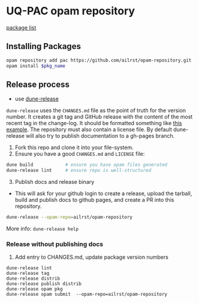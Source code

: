 

# UQ-PAC  opam repository

[package list](packages.md)

## Installing Packages

```sh
opam repository add pac https://github.com/ailrst/opam-repository.git
opam install $pkg_name
```

## Release process

- use [dune-release](https://github.com/tarides/dune-release)

`dune-release` uses the `CHANGES.md` file as the point of truth for the version number.
It creates a git tag and GitHub release with the content of the most recent tag in the change-log. 
It should be formatted something like [this example](https://raw.githubusercontent.com/UQ-PAC/aslp-rpc/refs/heads/main/CHANGES.md).
The repository must also contain a license file. By default dune-release will also try to publish
documentation to a gh-pages branch.

1. Fork this repo and clone it into your file-system.
2. Ensure you have a good `CHANGES.md` and `LICENSE` file:

```sh
dune build            # ensure you have opam files generated
dune-release lint     # ensure repo is well-structured
```
  
3. Publish docs and release binary

- This will ask for your github login to create a release, upload the tarball, build and publish docs to github pages, and create a 
PR into this repository.

```sh
dune-release --opam-repo=ailrst/opam-repository
```

More info: `dune-release help`

### Release without publishing docs

1. Add entry to CHANGES.md, update package version numbers

```
dune-release lint
dune-release tag
dune-release distrib
dune-release publish distrib
dune-release opam pkg
dune-release opam submit  --opam-repo=ailrst/opam-repository
```
